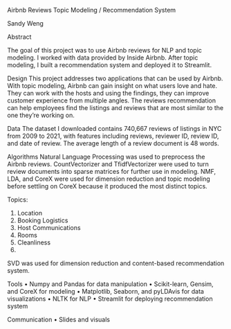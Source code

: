 Airbnb Reviews Topic Modeling / Recommendation System

Sandy Weng

Abstract

The goal of this project was to use Airbnb reviews for NLP and topic modeling. I worked 
with data provided by Inside Airbnb. After topic modeling, I built a recommendation 
system and deployed it to Streamlit. 

Design
This project addresses two applications that can be used by Airbnb. With topic 
modeling, Airbnb can gain insight on what users love and hate. They can work with the 
hosts and using the findings, they can improve customer experience from multiple 
angles. The reviews recommendation can help employees find the listings and reviews 
that are most similar to the one they’re working on. 

Data
The dataset I downloaded contains 740,667 reviews of listings in NYC from 2009 to 
2021, with features including reviews, reviewer ID, review ID, and date of review. The 
average length of a review document is 48 words. 

Algorithms
Natural Language Processing was used to preprocess the Airbnb reviews. 
CountVectorizer and TfidfVectorizer were used to turn review documents into sparse 
matrices for further use in modeling. 
NMF, LDA, and CoreX were used for dimension reduction and topic modeling before 
settling on CoreX because it produced the most distinct topics. 

Topics: 
1. Location
2. Booking Logistics
3. Host Communications
4. Rooms
5. Cleanliness 
6. 
SVD was used for dimension reduction and content-based recommendation system. 

Tools
• Numpy and Pandas for data manipulation
• Scikit-learn, Gensim, and CoreX for modeling
• Matplotlib, Seaborn, and pyLDAvis for data visualizations
• NLTK for NLP
• Streamlit for deploying recommendation system

Communication
• Slides and visuals
